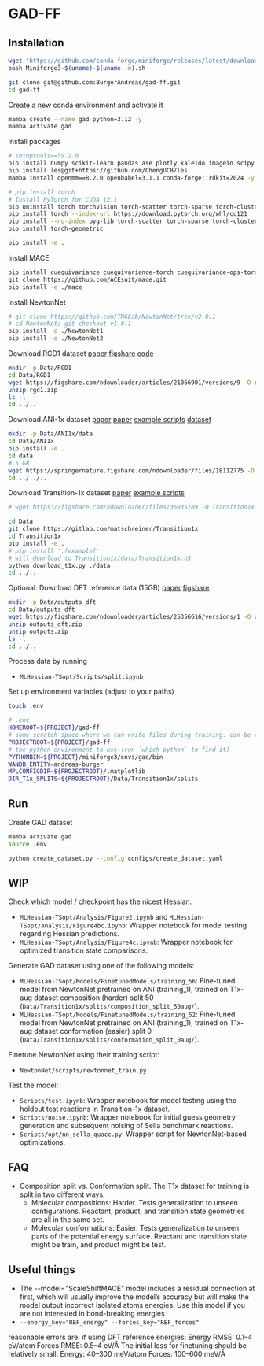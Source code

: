 # GAD-FF

## Installation

```bash
wget "https://github.com/conda-forge/miniforge/releases/latest/download/Miniforge3-$(uname)-$(uname -m).sh"
bash Miniforge3-$(uname)-$(uname -m).sh
```

```bash
git clone git@github.com:BurgerAndreas/gad-ff.git
cd gad-ff
```


Create a new conda environment and activate it
```bash
mamba create --name gad python=3.12 -y
mamba activate gad
```

Install packages
```bash
# setuptools==59.2.0
pip install numpy scikit-learn pandas ase plotly kaleido imageio scipy matplotlib seaborn black tqdm joblib einops ipykernel toml omegaconf nbformat nglview py3Dmol hydra-core==1.* wandb
pip install les@git+https://github.com/ChengUCB/les
mamba install openmm==8.2.0 openbabel=3.1.1 conda-forge::rdkit=2024 -y

# pip install torch
# Install PyTorch for CUDA 12.1
pip uninstall torch torchvision torch-scatter torch-sparse torch-cluster torch-spline-conv torch-geometric -y
pip install torch --index-url https://download.pytorch.org/whl/cu121
pip install --no-index pyg-lib torch-scatter torch-sparse torch-cluster torch-spline-conv -f https://data.pyg.org/whl/torch-2.5.1+cu121.html
pip install torch-geometric

pip install -e .
```

Install MACE
```bash
pip install cuequivariance cuequivariance-torch cuequivariance-ops-torch-cu12
git clone https://github.com/ACEsuit/mace.git
pip install -e ./mace
```


Install NewtonNet
```bash
# git clone https://github.com/THGLab/NewtonNet/tree/v2.0.1
# cd NewtonNet; git checkout v1.0.1
pip install -e ./NewtonNet1
pip install -e ./NewtonNet2
```

Download RGD1 dataset
[paper](https://www.nature.com/articles/s41597-023-02043-z)
[figshare](https://figshare.com/articles/dataset/model_reaction_database/21066901)
[code](https://github.com/zhaoqy1996/RGD1)
```bash
mkdir -p Data/RGD1
cd Data/RGD1
wget https://figshare.com/ndownloader/articles/21066901/versions/9 -O rgd1.zip
unzip rgd1.zip
ls -l
cd ../..
```

Download ANI-1x dataset
[paper](https://pubs.aip.org/aip/jcp/article/148/24/241733/963478/Less-is-more-Sampling-chemical-space-with-active)
[paper](https://www.nature.com/articles/s41597-020-0473-z)
[example scripts](https://github.com/aiqm/ANI1x_datasets)
[dataset](https://springernature.figshare.com/articles/dataset/ANI-1x_Dataset_Release/10047041?backTo=%2Fcollections%2FThe_ANI-1ccx_and_ANI-1x_data_sets_coupled-cluster_and_density_functional_theory_properties_for_molecules%2F4712477&file=18112775)
```bash
mkdir -p Data/ANI1x/data
cd Data/ANI1x
pip install -e .
cd data
# 5 GB
wget https://springernature.figshare.com/ndownloader/files/18112775 -O ani1x-release.h5
cd ../../..
```

Download Transition-1x dataset 
[paper](https://www.nature.com/articles/s41597-022-01870-w)
[example scripts](https://gitlab.com/matschreiner/Transition1x)
```bash
# wget https://figshare.com/ndownloader/files/36035789 -O Transition1x.h5

cd Data
git clone https://gitlab.com/matschreiner/Transition1x
cd Transition1x
pip install -e .
# pip install '.[example]'
# will download to Transition1x/data/Transition1x.h5
python download_t1x.py ./data
cd ../..
```

Optional: Download DFT reference data (15GB)
[paper](https://www.nature.com/articles/s41467-024-52481-5)
[figshare](https://figshare.com/articles/dataset/Data_for_Deep_Learning_of_ab_initio_Hessians_for_Transition_State_Optimization/25356616).
```bash
mkdir -p Data/outputs_dft
cd Data/outputs_dft
wget https://figshare.com/ndownloader/articles/25356616/versions/1 -O outputs_dft.zip
unzip outputs_dft.zip
unzip outputs.zip
ls -l
cd ../..
```

Process data by running
- `MLHessian-TSopt/Scripts/split.ipynb`

Set up environment variables (adjust to your paths)
```bash
touch .env
```
```bash
# .env
HOMEROOT=${PROJECT}/gad-ff
# some scratch space where we can write files during training. can be the same as HOMEROOT
PROJECTROOT=${PROJECT}/gad-ff
# the python environment to use (run `which python` to find it)
PYTHONBIN=${PROJECT}/miniforge3/envs/gad/bin
WANDB_ENTITY=andreas-burger
MPLCONFIGDIR=${PROJECTROOT}/.matplotlib
DIR_T1x_SPLITS=${PROJECTROOT}/Data/Transition1x/splits
```

## Run

Create GAD dataset
```bash
mamba activate gad
source .env

python create_dataset.py --config configs/create_dataset.yaml
```


## WIP

Check which model / checkpoint has the nicest Hessian:
- `MLHessian-TSopt/Analysis/Figure2.ipynb` and `MLHessian-TSopt/Analysis/Figure4bc.ipynb`: Wrapper notebook for model testing regarding Hessian predictions.
- `MLHessian-TSopt/Analysis/Figure4c.ipynb`: Wrapper notebook for optimized transition state comparisons.

Generate GAD dataset using one of the following models:
- `MLHessian-TSopt/Models/FinetunedModels/training_56`: Fine-tuned model from NewtonNet pretrained on ANI (training_1), trained on T1x-aug dataset composition (harder) split 50 (`Data/Transition1x/splits/composition_split_50aug/`).
- `MLHessian-TSopt/Models/FinetunedModels/training_52`: Fine-tuned model from NewtonNet pretrained on ANI (training_1), trained on T1x-aug dataset conformation (easier) split 0 (`Data/Transition1x/splits/conformation_split_0aug/`).

Finetune NewtonNet using their training script:
- `NewtonNet/scripts/newtonnet_train.py`

Test the model:
- `Scripts/test.ipynb`: Wrapper notebook for model testing using the holdout test reactions in Transition-1x dataset.
- `Scripts/noise.ipynb`: Wrapper notebook for initial guess geometry generation and subsequent noising of Sella benchmark reactions.
- `Scripts/opt/nn_sella_quacc.py`: Wrapper script for NewtonNet-based optimizations.

## FAQ

- Composition split vs. Conformation split. The T1x dataset for training is split in two different ways. 
    - Molecular compositions: Harder. Tests generalization to unseen configurations. Reactant, product, and transition state geometries are all in the same set.
    - Molecular conformations: Easier. Tests generalization to unseen parts of the potential energy surface. Reactant and transition state might be train, and product might be test.


## Useful things

- The --model="ScaleShiftMACE" model includes a residual connection at first, which will usually improve the model’s accuracy but will make the model output incorrect isolated atoms energies. Use this model if you are not interested in bond-breaking energies
- `--energy_key="REF_energy" --forces_key="REF_forces"`

reasonable errors are:
if using DFT reference energies:
Energy RMSE: 0.1–4 eV/atom
Forces RMSE: 0.5–4 eV/Å
The initial loss for finetuning should be relatively small:
Energy: 40–300 meV/atom
Forces: 100–600 meV/Å
